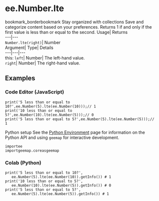  
#  ee.Number.lte
bookmark_borderbookmark Stay organized with collections  Save and categorize content based on your preferences. 
Returns 1 if and only if the first value is less than or equal to the second. 
Usage| Returns  
---|---  
`Number.lte(right)`| Number  
Argument| Type| Details  
---|---|---  
this: `left`| Number| The left-hand value.  
`right`| Number| The right-hand value.  
## Examples
### Code Editor (JavaScript)
```
print('5 less than or equal to 10?',ee.Number(5).lte(ee.Number(10)));// 1
print('10 less than or equal to 5?',ee.Number(10).lte(ee.Number(5)));// 0
print('5 less than or equal to 5?',ee.Number(5).lte(ee.Number(5)));// 1
```
Python setup
See the [ Python Environment](https://developers.google.com/earth-engine/guides/python_install) page for information on the Python API and using `geemap` for interactive development.
```
importee
importgeemap.coreasgeemap
```

### Colab (Python)
```
print('5 less than or equal to 10?',
   ee.Number(5).lte(ee.Number(10)).getInfo()) # 1
print('10 less than or equal to 5?',
   ee.Number(10).lte(ee.Number(5)).getInfo()) # 0
print('5 less than or equal to 5?',
   ee.Number(5).lte(ee.Number(5)).getInfo()) # 1
```


